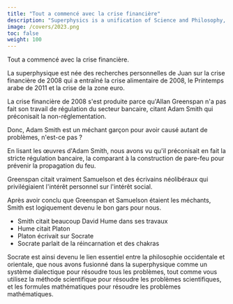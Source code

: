 ```yaml
---
title: "Tout a commencé avec la crise financière"
description: "Superphysics is a unification of Science and Philosophy, Physics with Metaphysics, Matter with the Aether."
image: /covers/2023.png
toc: false
weight: 100
---
```



Tout a commencé avec la crise financière.

La superphysique est née des recherches personnelles de Juan sur la crise financière de 2008 qui a entraîné la crise alimentaire de 2008, le Printemps arabe de 2011 et la crise de la zone euro.

La crise financière de 2008 s'est produite parce qu'Allan Greenspan n'a pas fait son travail de régulation du secteur bancaire, citant Adam Smith qui préconisait la non-réglementation.

Donc, Adam Smith est un méchant garçon pour avoir causé autant de problèmes, n'est-ce pas ?

En lisant les œuvres d'Adam Smith, nous avons vu qu'il préconisait en fait la stricte régulation bancaire, la comparant à la construction de pare-feu pour prévenir la propagation du feu.

Greenspan citait vraiment Samuelson et des écrivains néolibéraux qui privilégiaient l'intérêt personnel sur l'intérêt social.

Après avoir conclu que Greenspan et Samuelson étaient les méchants, Smith est logiquement devenu le bon gars pour nous.

- Smith citait beaucoup David Hume dans ses travaux
- Hume citait Platon
- Platon écrivait sur Socrate
- Socrate parlait de la réincarnation et des chakras

Socrate est ainsi devenu le lien essentiel entre la philosophie occidentale et orientale, que nous avons fusionné dans la superphysique comme un système dialectique pour résoudre tous les problèmes, tout comme vous utilisez la méthode scientifique pour résoudre les problèmes scientifiques, et les formules mathématiques pour résoudre les problèmes mathématiques.